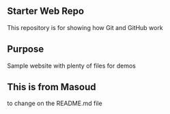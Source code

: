 ## Starter Web Repo

This repository is for showing how Git and GitHub work

## Purpose

Sample website with plenty of files for demos

## This is from Masoud

to change on the README.md file

